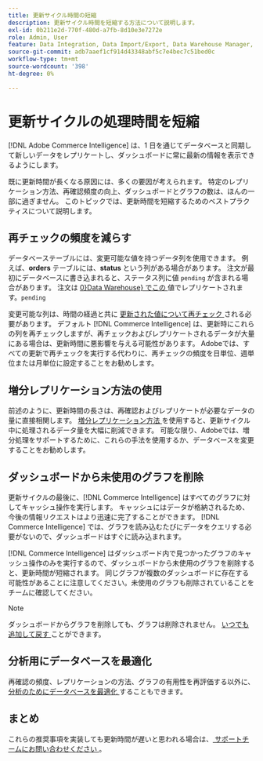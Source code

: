 ```yaml
---
title: 更新サイクル時間の短縮
description: 更新サイクル時間を短縮する方法について説明します。
exl-id: 0b211e2d-770f-480d-a7fb-8d10e3e7272e
role: Admin, User
feature: Data Integration, Data Import/Export, Data Warehouse Manager, Dashboards
source-git-commit: adb7aaef1cf914d43348abf5c7e4bec7c51bed0c
workflow-type: tm+mt
source-wordcount: '398'
ht-degree: 0%

---
```


# 更新サイクルの処理時間を短縮

[!DNL Adobe Commerce Intelligence] は、1 日を通じてデータベースと同期して新しいデータをレプリケートし、ダッシュボードに常に最新の情報を表示できるようにします。

既に更新時間が長くなる原因には、多くの要因が考えられます。 特定のレプリケーション方法、再確認頻度の向上、ダッシュボードとグラフの数は、ほんの一部に過ぎません。 このトピックでは、更新時間を短縮するためのベストプラクティスについて説明します。

## 再チェックの頻度を減らす

データベーステーブルには、変更可能な値を持つデータ列を使用できます。 例えば、**orders** テーブルには、**status** という列がある場合があります。 注文が最初にデータベースに書き込まれると、ステータス列に値 `pending` が含まれる場合があります。 注文は [0}Data Warehouse} でこの ](../data-analyst/data-warehouse-mgr/tour-dwm.md) 値でレプリケートされます。`pending`

変更可能な列は、時間の経過と共に [ 更新された値について再チェック ](../data-analyst/data-warehouse-mgr/cfg-data-rechecks.md) される必要があります。 デフォルト [!DNL Commerce Intelligence] は、更新時にこれらの列を再チェックしますが、再チェックおよびレプリケートされるデータが大量にある場合は、更新時間に悪影響を与える可能性があります。 Adobeでは、すべての更新で再チェックを実行する代わりに、再チェックの頻度を日単位、週単位または月単位に設定することをお勧めします。

## 増分レプリケーション方法の使用

前述のように、更新時間の長さは、再確認およびレプリケートが必要なデータの量に直接相関します。 [ 増分レプリケーション方法 ](../data-analyst/data-warehouse-mgr/cfg-replication-methods.md) を使用すると、更新サイクル中に処理されるデータ量を大幅に削減できます。 可能な限り、Adobeでは、増分処理をサポートするために、これらの手法を使用するか、データベースを変更することをお勧めします。

## ダッシュボードから未使用のグラフを削除

更新サイクルの最後に、[!DNL Commerce Intelligence] はすべてのグラフに対してキャッシュ操作を実行します。 キャッシュにはデータが格納されるため、今後の情報リクエストはより迅速に完了することができます。 [!DNL Commerce Intelligence] では、グラフを読み込むたびにデータをクエリする必要がないので、ダッシュボードはすぐに読み込まれます。

[!DNL Commerce Intelligence] はダッシュボード内で見つかったグラフのキャッシュ操作のみを実行するので、ダッシュボードから未使用のグラフを削除すると、更新時間が短縮されます。 同じグラフが複数のダッシュボードに存在する可能性があることに注意してください。未使用のグラフも削除されていることをチームに確認してください。

>[!NOTE]
>
>ダッシュボードからグラフを削除しても、グラフは削除されません。 [ いつでも追加して戻す ](../data-user/dashboards/add-charts-dashboard.md) ことができます。

## 分析用にデータベースを最適化

再確認の頻度、レプリケーションの方法、グラフの有用性を再評価する以外に、[ 分析のためにデータベースを最適化 ](../best-practices/opt-db-analysis.md) することもできます。

## まとめ

これらの推奨事項を実装しても更新時間が遅いと思われる場合は、[ サポートチームにお問い合わせください ](https://experienceleague.adobe.com/docs/commerce-knowledge-base/kb/troubleshooting/miscellaneous/mbi-service-policies.html)。
